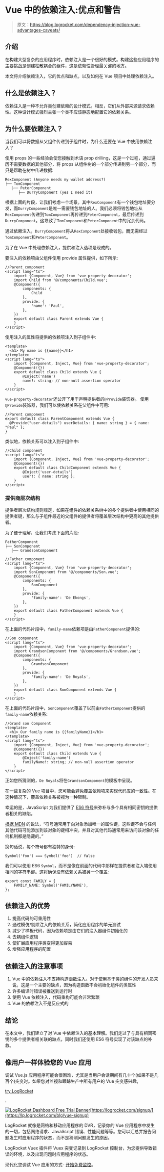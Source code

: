 # Vue 中的依赖注入:优点和警告

> 原文：<https://blog.logrocket.com/dependency-injection-vue-advantages-caveats/>

## 介绍

在构建大型复杂的应用程序时，依赖注入是一个很好的模式。构建这些应用程序的主要挑战是创建松散耦合的组件，这是依赖性管理最关键的地方。

本文将介绍依赖注入，它的优点和缺点，以及如何在 Vue 项目中处理依赖注入。

## 什么是依赖注入？

依赖注入是一种不允许类创建依赖的设计模式。相反，它们从外部来源请求依赖性。这种设计模式强烈主张一个类不应该静态地配置它的依赖关系。

## 为什么要依赖注入？

当我们可以将数据从父组件传递到子组件时，为什么还要在 Vue 中使用依赖注入？

使用 props 的一些经验会使您接触到术语 prop drilling，这是一个过程，通过遍历不需要数据的其他部分，将 props 从组件树的一个部分传递到另一个部分，而只是帮助在树中传递数据:

```
RexComponent (Anyone needs my wallet address?)
├── TomComponent
   ├── PeterComponent
      ├── DurryComponent (yes I need it)

```

根据上面的片段，让我们考虑一个场景，其中`RexComponent`有一个钱包地址要分发，而`DurryComponent`是唯一需要钱包地址的人。我们必须将钱包地址从`RexComponent`传递到`TomComponent`再传递到`PeterComponent`，最后传递到`DurryComponent`。这导致了`TomComponent`和`PeterComponent`中的冗余代码。

通过依赖注入，`DurryComponent`将从`RexComponent`处接收钱包，而无需经过`TomComponent`和`PeterComponent`。

为了在 Vue 中处理依赖注入，提供和注入选项是现成的。

要注入的依赖项由父组件使用 provide 属性提供，如下所示:

```
//Parent component
<script lang="ts">
    import {Component, Vue} from 'vue-property-decorator';
    import Child from '@/components/Child.vue';
    @Component({
        components: {
            Child
        },
        provide: {
            'name': 'Paul',
        },
    })
    export default class Parent extends Vue {
    }
</script>

```

使用注入的属性将提供的依赖项注入到子组件中:

```
<template>
  <h1> My name is {{name}}</h1>
</template>
<script lang="ts">
    import {Component, Inject, Vue} from 'vue-property-decorator';
    @Component({})
    export default class Child extends Vue {
        @Inject('name')
        name!: string; // non-null assertion operator
    }
</script>

```

`vue-property-decorator`还公开了用于声明提供者的`@Provide`装饰器。
使用`@Provide`装饰器，我们可以使依赖关系在父组件中可用:

```
//Parent component
export default class ParentComponent extends Vue { 
  @Provide("user-details") userDetails: { name: string } = { name: "Paul" }; 
}

```

类似地，依赖关系可以注入到子组件中:

```
//Child component
<script lang="ts">
    import {Component, Inject, Vue} from 'vue-property-decorator';
    @Component({})
    export default class ChildComponent extends Vue {
        @Inject('user-details')
        user!: { name: string };
    }
</script>

```

### 提供商层次结构

提供者层次结构规则规定，如果在组件的依赖关系树中的多个提供者中使用相同的提供者键，那么与子组件最近的父组件的提供者将覆盖层次结构中更高的其他提供者。

为了便于理解，让我们考虑下面的片段:

```
FatherComponent
├── SonComponent
   ├── GrandsonComponent

//Father component
<script lang="ts">
    import {Component, Vue} from 'vue-property-decorator';
    import SonComponent from '@/components/Son.vue';
    @Component({
        components: {
            SonComponent
        },
        provide: {
            'family-name': 'De Ekongs',
        },
    })
    export default class FatherComponent extends Vue {
    }
</script>

```

在上面的代码片段中，`family-name`依赖项是由`FatherComponent`提供的:

```
//Son component
<script lang="ts">
    import {Component, Vue} from 'vue-property-decorator';
    import GrandsonComponent from '@/components/Grandson.vue';
    @Component({
        components: {
            GrandsonComponent
        },
        provide: {
            'family-name': 'De Royals',
        },
    })
    export default class SonComponent extends Vue {
    }
</script>

```

在上面的代码片段中，`SonComponent`覆盖了以前由`FatherComponent`提供的`family-name`依赖关系:

```
//Grand son Component
<template>
  <h1> Our family name is {{familyName}}</h1>
</template>
<script lang="ts">
    import {Component, Inject, Vue} from 'vue-property-decorator';
    @Component({})
    export default class Child extends Vue {
        @Inject('family-name')
        familyName!: string; // non-null assertion operator
    }
</script>

```

正如您所猜测的，`De Royals`将在`GrandsonComponent`的模板中呈现。

在一些复杂的 Vue 项目中，您可能会避免覆盖依赖项来实现代码库的一致性。在这种情况下，覆盖依赖关系被视为一种限制。

幸运的是，JavaScript 为我们提供了 [ES6 符号](https://blog.logrocket.com/practical-use-cases-for-javascript-es6-proxies/)来弥补与多个具有相同密钥的提供者相关的缺陷。

[根据 MDN](https://developer.mozilla.org/en-US/docs/Web/JavaScript/Reference/Global_Objects/Symbol) 的说法，“符号通常用于向对象添加唯一的属性键，这些键不会与任何其他代码可能添加到该对象的键相冲突，并且对其他代码通常用来访问该对象的任何机制都是隐藏的。”

换句话说，每个符号都有独特的身份:

```
Symbol('foo') === Symbol('foo')  // false

```

我们可以使用 ES6 `Symbol`，而不是像在前面的代码中那样在提供者和注入端使用相同的字符串键。这将确保没有依赖关系被另一个覆盖:

```
export const FAMILY = {
    FAMILY_NAME: Symbol('FAMILYNAME'),
};

```

## 依赖注入的优势

1.  提高代码的可重用性
2.  通过模仿/剔除注入的依赖关系，简化应用程序的单元测试
3.  减少了样板代码，因为依赖项是由它们的注入器组件初始化的
4.  去耦组件逻辑
5.  使扩展应用程序类变得更加容易
6.  增强应用程序的配置

## 依赖注入的注意事项

1.  Vue 中的依赖注入不支持构造函数注入。对于使用基于类的组件的开发人员来说，这是一个主要的缺点，因为构造函数不会初始化组件的类属性
2.  许多编译时错误被推送到运行时
3.  使用 Vue 依赖注入，代码重构可能会非常繁琐
4.  Vue 的依赖注入不是反应式的

## 结论

在本文中，我们建立了对 Vue 中依赖注入的基本理解。我们走过了与具有相同密钥的多个提供者相关联的缺点，同时我们还使用 ES6 符号实现了对该缺点的补救。

## 像用户一样体验您的 Vue 应用

调试 Vue.js 应用程序可能会很困难，尤其是当用户会话期间有几十个(如果不是几百个)突变时。如果您对监视和跟踪生产中所有用户的 Vue 突变感兴趣，

[try LogRocket](https://lp.logrocket.com/blg/vue-signup)

.

[![LogRocket Dashboard Free Trial Banner](img/0d269845910c723dd7df26adab9289cb.png)](https://lp.logrocket.com/blg/vue-signup)[https://logrocket.com/signup/](https://lp.logrocket.com/blg/vue-signup)

LogRocket 就像是网络和移动应用程序的 DVR，记录你的 Vue 应用程序中发生的一切，包括网络请求、JavaScript 错误、性能问题等等。您可以汇总并报告问题发生时应用程序的状态，而不是猜测问题发生的原因。

LogRocket Vuex 插件将 Vuex 突变记录到 LogRocket 控制台，为您提供导致错误的环境，以及出现问题时应用程序的状态。

现代化您调试 Vue 应用的方式- [开始免费监控](https://lp.logrocket.com/blg/vue-signup)。